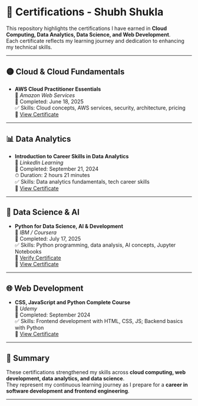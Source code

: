 # 📜 Certifications - Shubh Shukla

This repository highlights the certifications I have earned in **Cloud Computing, Data Analytics, Data Science, and Web Development**.  
Each certificate reflects my learning journey and dedication to enhancing my technical skills.

---

## 🟡 Cloud & Cloud Fundamentals

- **AWS Cloud Practitioner Essentials**  
  🏢 *Amazon Web Services*  
  📅 Completed: June 18, 2025  
  ✅ Skills: Cloud concepts, AWS services, security, architecture, pricing  
  📄 [View Certificate](./AWS%20Cloud%20practitioner.pdf)

---

## 📊 Data Analytics

- **Introduction to Career Skills in Data Analytics**  
  🏢 *LinkedIn Learning*  
  📅 Completed: September 21, 2024  
  ⏱ Duration: 2 hours 21 minutes  
  ✅ Skills: Data analytics fundamentals, tech career skills  
  📄 [View Certificate](./Introduction%20to%20Career%20Skills%20in%20Data%20Analytics.pdf)

---

## 🐍 Data Science & AI

- **Python for Data Science, AI & Development**  
  🏢 *IBM / Coursera*  
  📅 Completed: July 17, 2025  
  ✅ Skills: Python programming, data analysis, AI concepts, Jupyter Notebooks  
  🔗 [Verify Certificate](https://coursera.org/verify/RKBEWE4OO8GG)  
  📄 [View Certificate](./Python%20for%20Data%20Science,%20AI%20&%20Development.pdf)

---

## 🌐 Web Development

- **CSS, JavaScript and Python Complete Course**  
  🏢 *Udemy*  
  📅 Completed: September 2024  
  ✅ Skills: Frontend development with HTML, CSS, JS; Backend basics with Python  
  📄 [View Certificate](./Udemy-CSS-JavaScript-Python.pdf)

---

## 📝 Summary

These certifications strengthened my skills across **cloud computing, web development, data analytics, and data science**.  
They represent my continuous learning journey as I prepare for a **career in software development and frontend engineering**.  

---

